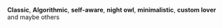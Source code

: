 **Classic**, **Algorithmic**, **self-aware**, **night owl**, **minimalistic**, **custom lover** and maybe others
